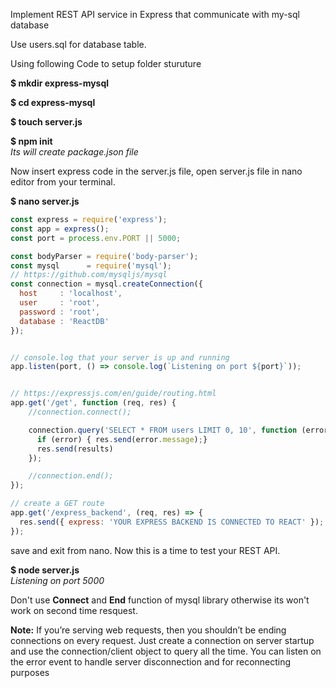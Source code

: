 Implement REST API service in Express that communicate with my-sql database

Use users.sql for database table.

Using following Code to setup folder sturuture

**$ mkdir express-mysql**

**$ cd express-mysql**

**$ touch server.js**

**$ npm init**<br />*Its will create package.json file*

Now insert express code in the server.js file, open server.js file in nano editor from your terminal.

**$ nano server.js**
  
```javascript
const express = require('express');
const app = express();
const port = process.env.PORT || 5000;

const bodyParser = require('body-parser');
const mysql      = require('mysql');
// https://github.com/mysqljs/mysql
const connection = mysql.createConnection({
  host     : 'localhost',
  user     : 'root',
  password : 'root',
  database : 'ReactDB'
});


// console.log that your server is up and running
app.listen(port, () => console.log(`Listening on port ${port}`));


// https://expressjs.com/en/guide/routing.html
app.get('/get', function (req, res) {
    //connection.connect();

    connection.query('SELECT * FROM users LIMIT 0, 10', function (error, results, fields) {
      if (error) { res.send(error.message);}
      res.send(results)
    });

    //connection.end();
});

// create a GET route
app.get('/express_backend', (req, res) => {
  res.send({ express: 'YOUR EXPRESS BACKEND IS CONNECTED TO REACT' });
});
```
save and exit from nano. Now this is a time to test your REST API.

**$ node server.js**<br />*Listening on port 5000*

Don't use **Connect** and **End** function of mysql library otherwise its won't work on second time resquest.

**Note:** If you’re serving web requests, then you shouldn’t be ending connections on every request. Just create a connection on server startup and use the connection/client object to query all the time. You can listen on the error event to handle server disconnection and for reconnecting purposes
